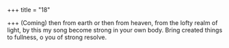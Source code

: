 +++
title = "18"

+++
(Coming) then from earth or then from heaven, from the lofty realm  of light,
by this my song become strong in your own body. Bring created things  to fullness, o you of strong resolve.